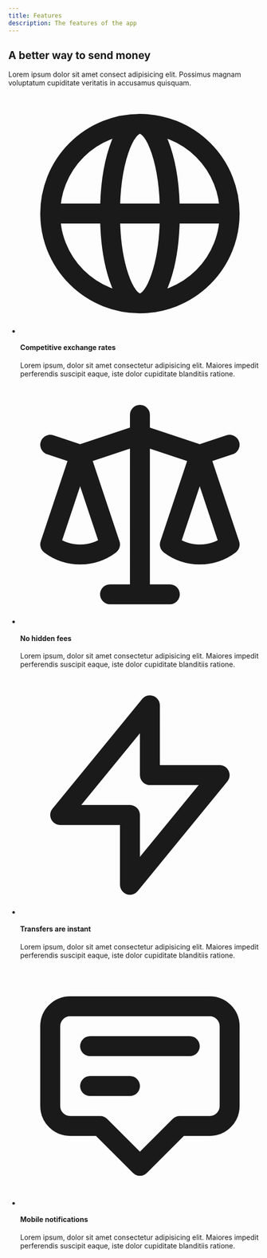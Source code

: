 ```yaml
---
title: Features
description: The features of the app
---
```


<div>
    <h2 class="text-3xl leading-9 tracking-tight font-extrabold text-gray-900 sm:text-4xl sm:leading-10 ">
    A better way to send money
    </h2>
    <p class="mt-4 max-w-2xl text-xl leading-7 text-gray-500">
    Lorem ipsum dolor sit amet consect adipisicing elit. Possimus magnam voluptatum cupiditate veritatis in accusamus quisquam.
    </p>
</div>
<div class="mt-10">
    <ul class="md:grid md:grid-cols-2 md:col-gap-8 md:row-gap-10">
    <li>
        <div class="flex">
        <div class="flex-shrink-0">
            <div class="flex items-center justify-center h-12 w-12 rounded-md bg-indigo-500 text-white">
            <svg class="h-6 w-6" fill="none" viewBox="0 0 24 24" stroke="currentColor">
                <path stroke-linecap="round" stroke-linejoin="round" stroke-width="2" d="M21 12a9 9 0 01-9 9m9-9a9 9 0 00-9-9m9 9H3m9 9a9 9 0 01-9-9m9 9c1.657 0 3-4.03 3-9s-1.343-9-3-9m0 18c-1.657 0-3-4.03-3-9s1.343-9 3-9m-9 9a9 9 0 019-9"/>
            </svg>
            </div>
        </div>
        <div class="ml-4">
            <h4 class="text-lg leading-6 font-medium text-gray-900">Competitive exchange rates
            </h4>
            <p class="mt-2 text-base leading-6 text-gray-500">
            Lorem ipsum, dolor sit amet consectetur adipisicing elit. Maiores impedit perferendis suscipit eaque, iste dolor cupiditate blanditiis ratione.
            </p>
        </div>
        </div>
    </li>
    <li class="mt-10 md:mt-0">
        <div class="flex">
        <div class="flex-shrink-0">
            <div class="flex items-center justify-center h-12 w-12 rounded-md bg-indigo-500 text-white">
            <svg class="h-6 w-6" fill="none" viewBox="0 0 24 24" stroke="currentColor">
                <path stroke-linecap="round" stroke-linejoin="round" stroke-width="2" d="M3 6l3 1m0 0l-3 9a5.002 5.002 0 006.001 0M6 7l3 9M6 7l6-2m6 2l3-1m-3 1l-3 9a5.002 5.002 0 006.001 0M18 7l3 9m-3-9l-6-2m0-2v2m0 16V5m0 16H9m3 0h3"/>
            </svg>
            </div>
        </div>
        <div class="ml-4">
            <h4 class="text-lg leading-6 font-medium text-gray-900">No hidden fees
            </h4>
            <p class="mt-2 text-base leading-6 text-gray-500">
            Lorem ipsum, dolor sit amet consectetur adipisicing elit. Maiores impedit perferendis suscipit eaque, iste dolor cupiditate blanditiis ratione.
            </p>
        </div>
        </div>
    </li>
    <li class="mt-10 md:mt-0">
        <div class="flex">
        <div class="flex-shrink-0">
            <div class="flex items-center justify-center h-12 w-12 rounded-md bg-indigo-500 text-white">
            <svg class="h-6 w-6" fill="none" viewBox="0 0 24 24" stroke="currentColor">
                <path stroke-linecap="round" stroke-linejoin="round" stroke-width="2" d="M13 10V3L4 14h7v7l9-11h-7z"/>
            </svg>
            </div>
        </div>
        <div class="ml-4">
            <h4 class="text-lg leading-6 font-medium text-gray-900">Transfers are instant
            </h4>
            <p class="mt-2 text-base leading-6 text-gray-500">
            Lorem ipsum, dolor sit amet consectetur adipisicing elit. Maiores impedit perferendis suscipit eaque, iste dolor cupiditate blanditiis ratione.
            </p>
        </div>
        </div>
    </li>
    <li class="mt-10 md:mt-0">
        <div class="flex">
        <div class="flex-shrink-0">
            <div class="flex items-center justify-center h-12 w-12 rounded-md bg-indigo-500 text-white">
            <svg class="h-6 w-6" fill="none" viewBox="0 0 24 24" stroke="currentColor">
                <path stroke-linecap="round" stroke-linejoin="round" stroke-width="2" d="M7 8h10M7 12h4m1 8l-4-4H5a2 2 0 01-2-2V6a2 2 0 012-2h14a2 2 0 012 2v8a2 2 0 01-2 2h-3l-4 4z"/>
            </svg>
            </div>
        </div>
        <div class="ml-4">
            <h4 class="text-lg leading-6 font-medium text-gray-900">Mobile notifications
            </h4>
            <p class="mt-2 text-base leading-6 text-gray-500">
            Lorem ipsum, dolor sit amet consectetur adipisicing elit. Maiores impedit perferendis suscipit eaque, iste dolor cupiditate blanditiis ratione.
            </p>
        </div>
        </div>
    </li>
    </ul>
</div>
